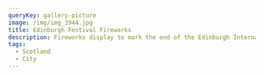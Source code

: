 ```yaml
---
queryKey: gallery-picture
image: /img/img_3944.jpg
title: Edinburgh Festival Fireworks
description: Fireworks display to mark the end of the Edinburgh International Festival
tags:
  - Scotland
  - City
---
```

